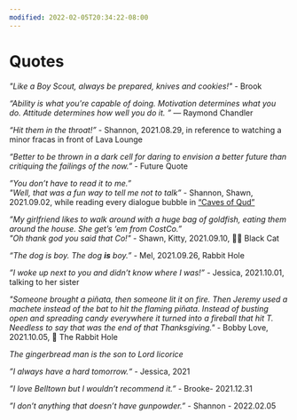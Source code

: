 ```yaml
---
modified: 2022-02-05T20:34:22-08:00
---
```


# Quotes

_"Like a Boy Scout, always be prepared, knives and cookies!"_ - Brook

_“Ability is what you're capable of doing. Motivation determines what you do. Attitude determines how well you do it. ”_
― Raymond Chandler

_“Hit them in the throat!”_ - Shannon, 2021.08.29, in reference to watching a minor fracas in front of Lava Lounge

_“Better to be thrown in a dark cell for daring to envision a better future than critiquing the failings of the now.”_ - Future Quote

_”You don’t have to read it to me.”_
<br/>
_"Well, that was a fun way to tell me not to talk”_ - Shannon, Shawn, 2021.09.02, while reading every dialogue bubble in [“Caves of Qud”](https://www.cavesofqud.com/)

_”My girlfriend likes to walk around with a huge bag of goldfish, eating them around the house. She get’s ‘em from CostCo.”_
<br/>
_"Oh thank god you said that Co!"_ - Shawn, Kitty, 2021.09.10, 🐱‍👤 Black Cat

_“The dog is boy. The dog **is** boy.”_ - Mel, 2021.09.26, Rabbit Hole

_”I woke up next to you and didn’t know where I was!”_ - Jessica, 2021.10.01, talking to her sister

_"Someone brought a piñata, then someone lit it on fire. Then Jeremy used a machete instead of the bat to hit the flaming piñata. Instead of busting open and spreading candy everywhere it turned into a fireball that hit T. Needless to say that was the end of that Thanksgiving."_ - Bobby Love, 2021.10.05, 🐰 The Rabbit Hole

_The gingerbread man is the son to Lord licorice_

_”I always have a hard tomorrow.“_ - Jessica, 2021

_”I love Belltown but I wouldn’t recommend it.”_ - Brooke- 2021.12.31

_”I don’t anything that doesn’t have gunpowder.”_ - Shannon - 2022.02.05
